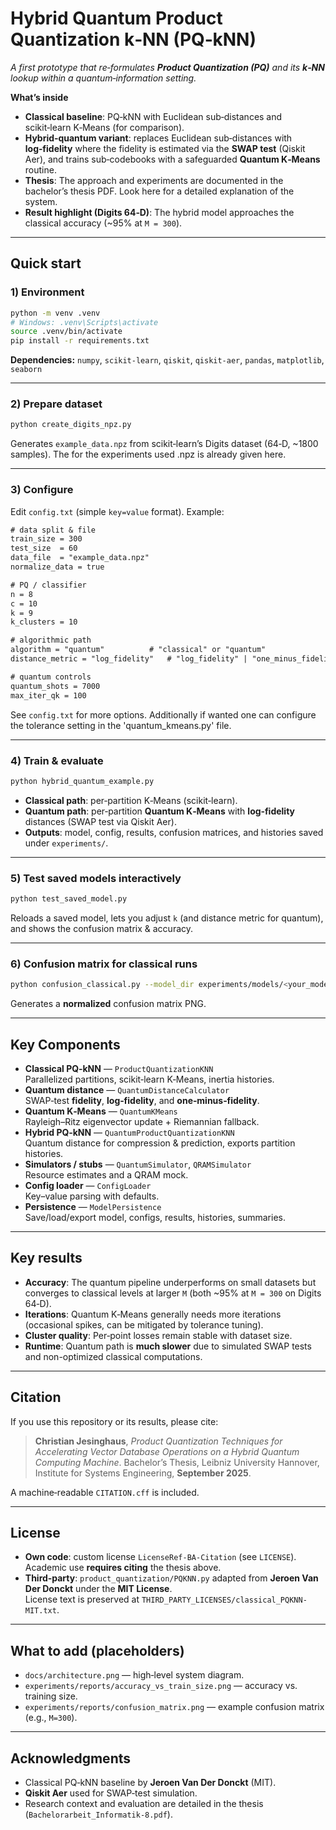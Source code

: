 # Hybrid Quantum Product Quantization k‑NN (PQ‑kNN)

*A first prototype that re‑formulates **Product Quantization (PQ)** and its **k‑NN** lookup within a quantum‑information setting.*

**What’s inside**

- **Classical baseline**: PQ‑kNN with Euclidean sub‑distances and scikit‑learn K‑Means (for comparison).
- **Hybrid‑quantum variant**: replaces Euclidean sub‑distances with **log‑fidelity** where the fidelity is estimated via the **SWAP test** (Qiskit Aer), and trains sub‑codebooks with a safeguarded **Quantum K‑Means** routine.
- **Thesis**: The approach and experiments are documented in the bachelor’s thesis PDF. Look here for a detailed explanation of the system.
- **Result highlight (Digits 64‑D)**: The hybrid model approaches the classical accuracy (~95% at `M = 300`).

---

## Quick start

### 1) Environment

~~~bash
python -m venv .venv
# Windows: .venv\Scripts\activate
source .venv/bin/activate
pip install -r requirements.txt
~~~

**Dependencies:** `numpy`, `scikit-learn`, `qiskit`, `qiskit-aer`, `pandas`, `matplotlib`, `seaborn`

---

### 2) Prepare dataset

~~~bash
python create_digits_npz.py
~~~

Generates `example_data.npz` from scikit‑learn’s Digits dataset (64‑D, ~1800 samples). The for the experiments used .npz is already given here.

---

### 3) Configure

Edit `config.txt` (simple `key=value` format). Example:

~~~txt
# data split & file
train_size = 300
test_size  = 60
data_file  = "example_data.npz"
normalize_data = true

# PQ / classifier
n = 8
c = 10
k = 9
k_clusters = 10

# algorithmic path
algorithm = "quantum"          # "classical" or "quantum"
distance_metric = "log_fidelity"   # "log_fidelity" | "one_minus_fidelity" | "swap_test" | "1-f" | "lf" | "logf" | "omf"

# quantum controls
quantum_shots = 7000
max_iter_qk = 100
~~~

See `config.txt` for more options.
Additionally if wanted one can configure the tolerance setting in the 'quantum_kmeans.py' file.

---

### 4) Train & evaluate

~~~bash
python hybrid_quantum_example.py
~~~

- **Classical path**: per‑partition K‑Means (scikit‑learn).
- **Quantum path**: per‑partition **Quantum K‑Means** with **log‑fidelity** distances (SWAP test via Qiskit Aer).
- **Outputs**: model, config, results, confusion matrices, and histories saved under `experiments/`.

---

### 5) Test saved models interactively

~~~bash
python test_saved_model.py
~~~

Reloads a saved model, lets you adjust `k` (and distance metric for quantum), and shows the confusion matrix & accuracy.

---

### 6) Confusion matrix for classical runs

~~~bash
python confusion_classical.py --model_dir experiments/models/<your_model_dir>
~~~

Generates a **normalized** confusion matrix PNG.

---

## Key Components

- **Classical PQ‑kNN** — `ProductQuantizationKNN`  
  Parallelized partitions, scikit‑learn K‑Means, inertia histories.
- **Quantum distance** — `QuantumDistanceCalculator`  
  SWAP‑test **fidelity**, **log‑fidelity**, and **one‑minus‑fidelity**.
- **Quantum K‑Means** — `QuantumKMeans`  
  Rayleigh–Ritz eigenvector update + Riemannian fallback.
- **Hybrid PQ‑kNN** — `QuantumProductQuantizationKNN`  
  Quantum distance for compression & prediction, exports partition histories.
- **Simulators / stubs** — `QuantumSimulator`, `QRAMSimulator`  
  Resource estimates and a QRAM mock.
- **Config loader** — `ConfigLoader`  
  Key–value parsing with defaults.
- **Persistence** — `ModelPersistence`  
  Save/load/export model, configs, results, histories, summaries.

---

## Key results

- **Accuracy**: The quantum pipeline underperforms on small datasets but converges to classical levels at larger `M` (both ~95% at `M = 300` on Digits 64‑D).  
- **Iterations**: Quantum K‑Means generally needs more iterations (occasional spikes, can be mitigated by tolerance tuning).  
- **Cluster quality**: Per‑point losses remain stable with dataset size.  
- **Runtime**: Quantum path is **much slower** due to simulated SWAP tests and non-optimized classical computations.

---



## Citation

If you use this repository or its results, please cite:

> **Christian Jesinghaus**, *Product Quantization Techniques for Accelerating Vector Database Operations on a Hybrid Quantum Computing Machine*. Bachelor’s Thesis, Leibniz University Hannover, Institute for Systems Engineering, **September 2025**.

A machine‑readable `CITATION.cff` is included.

---

## License

- **Own code**: custom license `LicenseRef-BA-Citation` (see `LICENSE`). Academic use **requires citing** the thesis above.  
- **Third‑party**: `product_quantization/PQKNN.py` adapted from **Jeroen Van Der Donckt** under the **MIT License**.  
  License text is preserved at `THIRD_PARTY_LICENSES/classical_PQKNN-MIT.txt`.

---

## What to add (placeholders)

- `docs/architecture.png` — high‑level system diagram.  
- `experiments/reports/accuracy_vs_train_size.png` — accuracy vs. training size.  
- `experiments/reports/confusion_matrix.png` — example confusion matrix (e.g., `M=300`).

---

## Acknowledgments

- Classical PQ‑kNN baseline by **Jeroen Van Der Donckt** (MIT).  
- **Qiskit Aer** used for SWAP‑test simulation.  
- Research context and evaluation are detailed in the thesis (`Bachelorarbeit_Informatik-8.pdf`).
